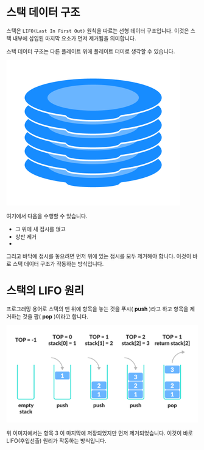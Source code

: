 # 스택 데이터 구조
스택은 `LIFO(Last In First Out)` 원칙을 따르는 선형 데이터 구조입니다. 이것은 스택 내부에 삽입된 마지막 요소가 먼저 제거됨을 의미합니다.

스택 데이터 구조는 다른 플레이트 위에 플레이트 더미로 생각할 수 있습니다.

![stack](./images/stack-of-plates_0.png)

여기에서 다음을 수행할 수 있습니다.

- 그 위에 새 접시를 얹고
- 상판 제거
- 
그리고 바닥에 접시를 놓으려면 먼저 위에 있는 접시를 모두 제거해야 합니다. 이것이 바로 스택 데이터 구조가 작동하는 방식입니다.

# 스택의 LIFO 원리
프로그래밍 용어로 스택의 맨 위에 항목을 놓는 것을 푸시( **push** )라고 하고 항목을 제거하는 것을 팝( **pop** )이라고 합니다.

![stack-push-pop](./images/stack-operations.png)

위 이미지에서는 항목 3 이 마지막에 저장되었지만 먼저 제거되었습니다. 이것이 바로 LIFO(후입선출) 원리가 작동하는 방식입니다.

